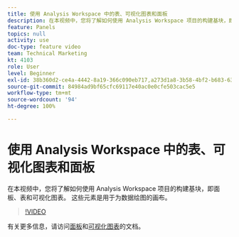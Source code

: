 ```yaml
---
title: 使用 Analysis Workspace 中的表、可视化图表和面板
description: 在本视频中，您将了解如何使用 Analysis Workspace 项目的构建基块，即面板、表和可视化图表。 这些元素是用于为数据绘图的画布。
feature: Panels
topics: null
activity: use
doc-type: feature video
team: Technical Marketing
kt: 4103
role: User
level: Beginner
exl-id: 38b360d2-ce4a-4442-8a19-366c090eb717,a273d1a8-3b58-4bf2-b683-638d26a1cc4e
source-git-commit: 84984ad9bf65cfc69117e40ac0e0cfe503cac5e5
workflow-type: tm+mt
source-wordcount: '94'
ht-degree: 100%

---
```


# 使用 Analysis Workspace 中的表、可视化图表和面板

在本视频中，您将了解如何使用 Analysis Workspace 项目的构建基块，即面板、表和可视化图表。 这些元素是用于为数据绘图的画布。

>[!VIDEO](https://video.tv.adobe.com/v/30369/?quality=12&learn=on)

有关更多信息，请访问[面板](https://experienceleague.adobe.com/docs/analytics/analyze/analysis-workspace/panels/panels.html?lang=zh-Hans)和[可视化图表](https://experienceleague.adobe.com/docs/analytics/analyze/analysis-workspace/visualizations/freeform-analysis-visualizations.html?lang=zh-Hans)的文档。
